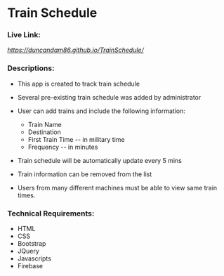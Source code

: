 # Train Schedule

### Live Link:
*https://duncandam86.github.io/TrainSchedule/*

### Descriptions:
* This app is created to track train schedule

* Several pre-existing train schedule was added by administrator

* User can add trains and include the following information:
    * Train Name
    * Destination 
    * First Train Time -- in military time
    * Frequency -- in minutes

* Train schedule will be automatically update every 5 mins

* Train information can be removed from the list
   
* Users from many different machines must be able to view same train times.
  
### Technical Requirements:
* HTML
* CSS
* Bootstrap
* JQuery
* Javascripts
* Firebase
